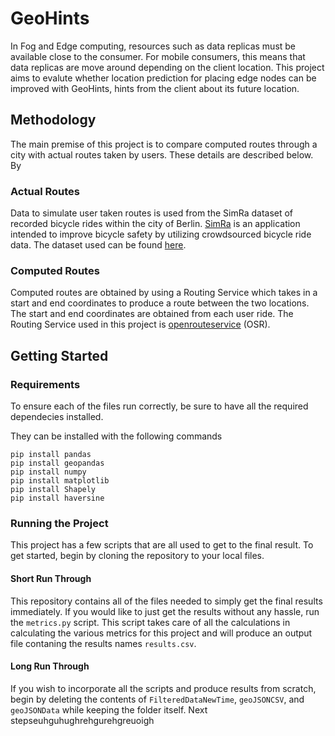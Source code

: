 # **GeoHints**
In Fog and Edge computing, resources such as data replicas must be available close to the consumer. For mobile consumers, this means that data replicas are move around depending on the client location. This project aims to evalute whether location prediction for placing edge nodes can be improved with GeoHints, hints from the client about its future location. 

## **Methodology**
The main premise of this project is to compare computed routes through a city with actual routes taken by users. These details are described below. By 

### **Actual Routes**
Data to simulate user taken routes is used from the SimRa dataset of recorded bicycle rides within the city of Berlin. [SimRa](https://www.digital-future.berlin/en/research/projects/simra/) is an application intended to improve bicycle safety by utilizing crowdsourced bicycle ride data. The dataset used can be found [here](https://github.com/simra-project).

### **Computed Routes**
Computed routes are obtained by using a Routing Service which takes in a start and end coordinates to produce a route between the two locations. The start and end coordinates are obtained from each user ride. The Routing Service used in this project is [openrouteservice](https://openrouteservice.org/) (OSR).


## **Getting Started**

### **Requirements**
To ensure each of the files run correctly, be sure to have all the required dependecies installed. 

They can be installed with the following commands
```
pip install pandas
pip install geopandas
pip install numpy
pip install matplotlib
pip install Shapely
pip install haversine
```

### **Running the Project**
This project has a few scripts that are all used to get to the final result. To get started, begin by cloning the repository to your local files.

#### **Short Run Through**
This repository contains all of the files needed to simply get the final results immediately. If you would like to just get the results without any hassle, run the ```metrics.py``` script. This script takes care of all the calculations in calculating the various metrics for this project and will produce an output file contaning the results names ```results.csv```.


#### **Long Run Through**
If you wish to incorporate all the scripts and produce results from scratch, begin by deleting the contents of ```FilteredDataNewTime```, ```geoJSONCSV```, and ```geoJSONData``` while keeping the folder itself. Next stepseuhguhughrehgurehgreuoigh

